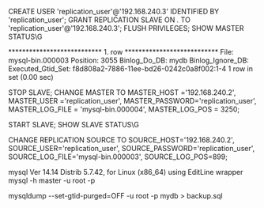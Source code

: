 



CREATE USER 'replication_user'@'192.168.240.3' IDENTIFIED BY 'replication_user';
GRANT REPLICATION SLAVE ON *.* TO 'replication_user'@'192.168.240.3';
FLUSH PRIVILEGES;
SHOW MASTER STATUS\G

*************************** 1. row ***************************
             File: mysql-bin.000003
         Position: 3055
     Binlog_Do_DB: mydb
 Binlog_Ignore_DB: 
Executed_Gtid_Set: f8d808a2-7886-11ee-bd26-0242c0a8f002:1-4
1 row in set (0.00 sec)


STOP SLAVE;
CHANGE MASTER TO MASTER_HOST ='192.168.240.2', MASTER_USER ='replication_user', MASTER_PASSWORD='replication_user', MASTER_LOG_FILE = 'mysql-bin.000004', MASTER_LOG_POS = 3250;

START SLAVE;
SHOW SLAVE STATUS\G

CHANGE REPLICATION SOURCE TO
SOURCE_HOST='192.168.240.2',
SOURCE_USER='replication_user',
SOURCE_PASSWORD='replication_user',
SOURCE_LOG_FILE='mysql-bin.000003',
SOURCE_LOG_POS=899;

mysql  Ver 14.14 Distrib 5.7.42, for Linux (x86_64) using  EditLine wrapper
mysql -h master -u root -p



mysqldump --set-gtid-purged=OFF -u root -p mydb > backup.sql